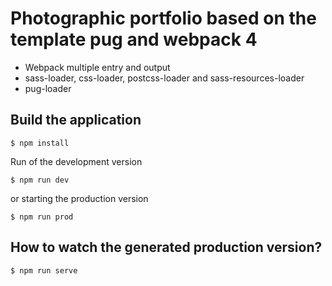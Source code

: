 
# Photographic portfolio based on the template pug and webpack 4

- Webpack multiple entry and output
- sass-loader, css-loader, postcss-loader and sass-resources-loader
- pug-loader

## Build the application
```
$ npm install
```
Run of the development version

```
$ npm run dev
```

or starting the production version

```
$ npm run prod
```

## How to watch the generated production version?

```
$ npm run serve
```